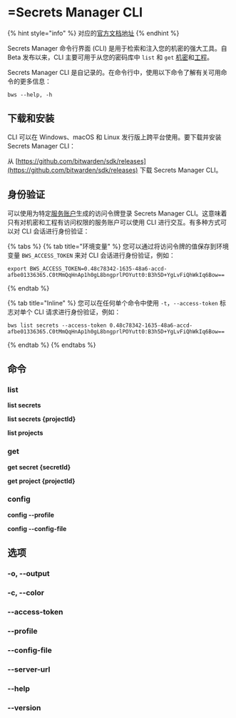# =Secrets Manager CLI

{% hint style="info" %}
对应的[官方文档地址](https://bitwarden.com/help/secrets-manager-cli/)
{% endhint %}

Secrets Manager 命令行界面 (CLI) 是用于检索和注入您的机密的强大工具。自 Beta 发布以来，CLI 主要可用于从您的密码库中 `list` 和 `get` [机密](../your-secrets/secrets.md)和[工程](../your-secrets/projects.md)。

Secrets Manager CLI 是自记录的。在命令行中，使用以下命令了解有关可用命令的更多信息：

```
bws --help, -h
```

## 下载和安装 <a href="#download-and-install" id="download-and-install"></a>

CLI 可以在 Windows、macOS 和 Linux 发行版上跨平台使用。要下载并安装 Secrets Manager CLI：

从 [https://github.com/bitwarden/sdk/releases](https://github.com/bitwarden/sdk/releases) 下载 Secrets Manager CLI。

## 身份验证 <a href="#authentication" id="authentication"></a>

可以使用为特定[服务账户](../your-secrets/service-accounts.md)生成的访问令牌登录 Secrets Manager CLI。这意味着只有对机密和工程有访问权限的服务账户可以使用 CLI 进行交互。有多种方式可以对 CLI 会话进行身份验证：

{% tabs %}
{% tab title="环境变量" %}
您可以通过将访问令牌的值保存到环境变量 `BWS_ACCESS_TOKEN` 来对 CLI 会话进行身份验证，例如：

```
export BWS_ACCESS_TOKEN=0.48c78342-1635-48a6-accd-afbe01336365.C0tMmQqHnAp1h0gL8bngprlPOYutt0:B3h5D+YgLvFiQhWkIq6Bow==
```
{% endtab %}

{% tab title="Inline" %}
您可以在任何单个命令中使用 `-t`，`--access-token` 标志对单个 CLI 请求进行身份验证，例如：

```
bws list secrets --access-token 0.48c78342-1635-48a6-accd-afbe01336365.C0tMmQqHnAp1h0gL8bngprlPOYutt0:B3h5D+YgLvFiQhWkIq6Bow==
```
{% endtab %}
{% endtabs %}

## 命令 <a href="#commands" id="commands"></a>

### list

**list secrets**

**list secrets {projectId}**

**list projects**

### get

**get secret {secretId}**

**get project {projectId}**

### config

**config --profile**

**config --config-file**

## 选项 <a href="#options" id="options"></a>

### -o, --output

### -c, --color

### --access-token

### --profile

### --config-file

### --server-url

### --help

### --version
